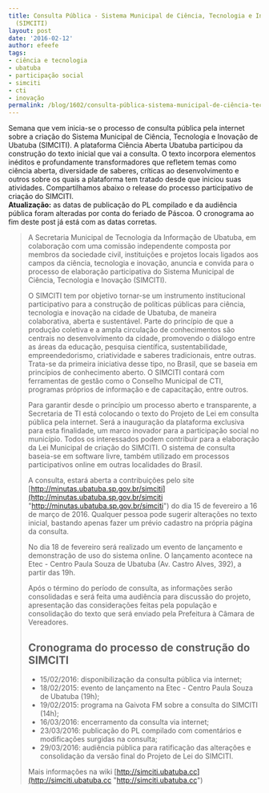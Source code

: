 ```yaml
---
title: Consulta Pública - Sistema Municipal de Ciência, Tecnologia e Inovação de Ubatuba
  (SIMCITI)
layout: post
date: '2016-02-12'
author: efeefe
tags:
- ciência e tecnologia
- ubatuba
- participação social
- simciti
- cti
- inovação
permalink: /blog/1602/consulta-pública-sistema-municipal-de-ciência-tecnologia-e-inovação-de-ubatuba-simciti/
---
```


Semana que vem inicia-se o processo de consulta pública pela internet sobre a criação do Sistema Municipal de Ciência, Tecnologia e Inovação de Ubatuba (SIMCITI). A plataforma Ciência Aberta Ubatuba participou da construção do texto inicial que vai a consulta. O texto incorpora elementos inéditos e profundamente transformadores que refletem temas como ciência aberta, diversidade de saberes, críticas ao desenvolvimento e outros sobre os quais a plataforma tem tratado desde que iniciou suas atividades. Compartilhamos abaixo o release do processo participativo de criação do SIMCITI.  
**Atualização:** as datas de publicação do PL compilado e da audiência pública foram alteradas por conta do feriado de Páscoa. O cronograma ao fim deste post já está com as datas corretas.

> A Secretaria Municipal de Tecnologia da Informação de Ubatuba, em colaboração com uma comissão independente composta por membros da sociedade civil, instituições e projetos locais ligados aos campos da ciência, tecnologia e inovação, anuncia e convida para o processo de elaboração participativa do Sistema Municipal de Ciência, Tecnologia e Inovação (SIMCITI).
>
> O SIMCITI tem por objetivo tornar-se um instrumento institucional participativo para a construção de políticas públicas para ciência, tecnologia e inovação na cidade de Ubatuba, de maneira colaborativa, aberta e sustentável. Parte do princípio de que a produção coletiva e a ampla circulação de conhecimentos são centrais no desenvolvimento da cidade, promovendo o diálogo entre as áreas da educação, pesquisa científica, sustentabilidade, empreendedorismo, criatividade e saberes tradicionais, entre outras. Trata-se da primeira iniciativa desse tipo, no Brasil, que se baseia em princípios de conhecimento aberto. O SIMCITI contará com ferramentas de gestão como o Conselho Municipal de CTI, programas próprios de informação e de capacitação, entre outros.
>
> Para garantir desde o princípio um processo aberto e transparente, a Secretaria de TI está colocando o texto do Projeto de Lei em consulta pública pela internet. Será a inauguração da plataforma exclusiva para esta finalidade, um marco inovador para a participação social no município. Todos os interessados podem contribuir para a elaboração da Lei Municipal de criação do SIMCITI. O sistema de consulta baseia-se em software livre, também utilizado em processos participativos online em outras localidades do Brasil.
>
> A consulta, estará aberta a contribuições pelo site [http://minutas.ubatuba.sp.gov.br/simciti](http://minutas.ubatuba.sp.gov.br/simciti "http://minutas.ubatuba.sp.gov.br/simciti") do dia 15 de fevereiro a 16 de março de 2016. Qualquer pessoa pode sugerir alterações no texto inicial, bastando apenas fazer um prévio cadastro na própria página da consulta.
>
> No dia 18 de fevereiro será realizado um evento de lançamento e demonstração de uso do sistema online. O lançamento acontece na Etec - Centro Paula Souza de Ubatuba (Av. Castro Alves, 392), a partir das 19h.
>
> Após o término do período de consulta, as informações serão consolidadas e será feita uma audiência para discussão do projeto, apresentação das considerações feitas pela população e consolidação do texto que será enviado pela Prefeitura à Câmara de Vereadores.
>
> ## Cronograma do processo de construção do SIMCITI
>
> * 15/02/2016: disponibilização da consulta pública via internet;
> * 18/02/2015: evento de lançamento na Etec - Centro Paula Souza de Ubatuba (19h);
> * 19/02/2015: programa na Gaivota FM sobre a consulta do SIMCITI (14h);
> * 16/03/2016: encerramento da consulta via internet;
> * 23/03/2016: publicação do PL compilado com comentários e modificações surgidas na consulta;
> * 29/03/2016: audiência pública para ratificação das alterações e consolidação da versão final do Projeto de Lei do SIMCITI.
>
> Mais informações na wiki [http://simciti.ubatuba.cc](http://simciti.ubatuba.cc "http://simciti.ubatuba.cc")
